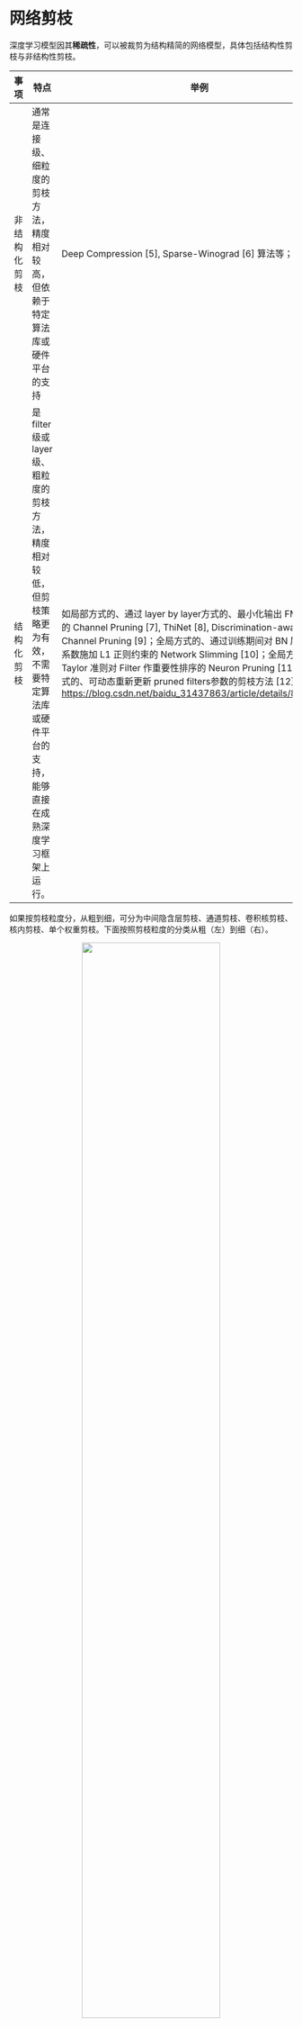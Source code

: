 

# 网络剪枝

深度学习模型因其**稀疏性**，可以被裁剪为结构精简的网络模型，具体包括结构性剪枝与非结构性剪枝。

| 事项         | 特点                                                         | 举例                                                         |
| ------------ | ------------------------------------------------------------ | ------------------------------------------------------------ |
| 非结构化剪枝 | 通常是连接级、细粒度的剪枝方法，精度相对较高，但依赖于特定算法库或硬件平台的支持 | Deep Compression [5], Sparse-Winograd [6] 算法等；           |
| 结构化剪枝   | 是 filter 级或 layer 级、粗粒度的剪枝方法，精度相对较低，但剪枝策略更为有效，不需要特定算法库或硬件平台的支持，能够直接在成熟深度学习框架上运行。 | 如局部方式的、通过 layer by layer方式的、最小化输出 FM 重建误差的 Channel Pruning [7], ThiNet [8], Discrimination-aware Channel Pruning [9]；全局方式的、通过训练期间对 BN 层 Gamma 系数施加 L1 正则约束的 Network Slimming [10]；全局方式的、按 Taylor 准则对 Filter 作重要性排序的 Neuron Pruning [11]；全局方式的、可动态重新更新 pruned filters参数的剪枝方法 [12];<br />https://blog.csdn.net/baidu_31437863/article/details/84474847 |

如果按剪枝粒度分，从粗到细，可分为中间隐含层剪枝、通道剪枝、卷积核剪枝、核内剪枝、单个权重剪枝。下面按照剪枝粒度的分类从粗（左）到细（右）。

<p align="center">
    <img width="70%" height="70%" src="http://images.iterate.site/blog/image/20190722/RJESwoR5xG34.png?imageslim">
</p>


（a）层间剪枝   （b）特征图剪枝    （c）k*k核剪枝   （d）核内剪枝

| 事项                 | 特点                                                         |
| -------------------- | ------------------------------------------------------------ |
| 单个权重粒度         | 早期 Le Cun[16]提出的 OBD(optimal brain damage)将网络中的任意权重参数都看作单个参数，能够有效地提高预测准确率，却不能减小运行时间；同时，剪枝代价过高，只适用于小网络 |
| 核内权重粒度         | 网络中的任意权重被看作是单个参数并进行随机非结构化剪枝，该粒度的剪枝导致网络连接不规整，需要通过稀疏表达来减少内存占用，进而导致在前向传播预测时，需要大量的条件判断和额外空间来标明零或非零参数的位置，因此不适用于并行计算 |
| 卷积核粒度与通道粒度 | 卷积核粒度与通道粒度属于粗粒度剪枝，不依赖任何稀疏卷积计算库及专用硬件；同时，能够在获得高压缩率的同时大量减小测试阶段的计算时间。由 |

从剪枝目标上分类，可分为减少参数/网络复杂度、减少过拟合/增加泛化能力/提高准确率、减小部署运行时间/提高网络效率及减小训练时间等。

## 典型剪枝方法对比

|      剪枝方法      |  修剪对象  |     修剪方式      |     效果     |
| :----------------: | :--------: | :---------------: | :----------: |
|  Deep Compression  |    权重    |     随机修剪      |   50倍压缩   |
| Structured Pruning |    权重    | 组稀疏+排他性稀疏 |   性能提升   |
|  Network Slimming  | 特征图通道 | 根据尺度因子修剪  | 节省计算资源 |
|       mProp        |    梯度    | 修剪幅值小的梯度  |     加速     |






# 相关

- [DeepLearning-500-questions](https://github.com/scutan90/DeepLearning-500-questions)
